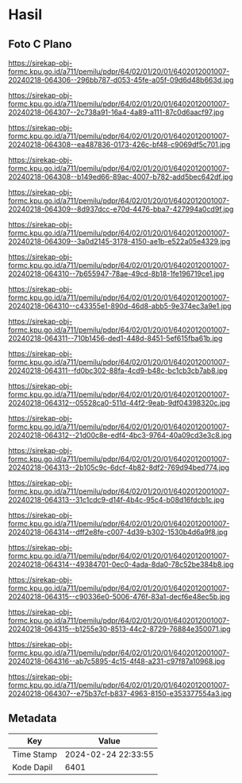 # Hasil

## Foto C Plano

https://sirekap-obj-formc.kpu.go.id/a711/pemilu/pdpr/64/02/01/20/01/6402012001007-20240218-064306--296bb787-d053-45fe-a05f-09d6d48b663d.jpg

https://sirekap-obj-formc.kpu.go.id/a711/pemilu/pdpr/64/02/01/20/01/6402012001007-20240218-064307--2c738a91-16a4-4a89-a111-87c0d6aacf97.jpg

https://sirekap-obj-formc.kpu.go.id/a711/pemilu/pdpr/64/02/01/20/01/6402012001007-20240218-064308--ea487836-0173-426c-bf48-c9069df5c701.jpg

https://sirekap-obj-formc.kpu.go.id/a711/pemilu/pdpr/64/02/01/20/01/6402012001007-20240218-064308--b149ed66-89ac-4007-b782-add5bec642df.jpg

https://sirekap-obj-formc.kpu.go.id/a711/pemilu/pdpr/64/02/01/20/01/6402012001007-20240218-064309--8d937dcc-e70d-4476-bba7-427994a0cd9f.jpg

https://sirekap-obj-formc.kpu.go.id/a711/pemilu/pdpr/64/02/01/20/01/6402012001007-20240218-064309--3a0d2145-3178-4150-ae1b-e522a05e4329.jpg

https://sirekap-obj-formc.kpu.go.id/a711/pemilu/pdpr/64/02/01/20/01/6402012001007-20240218-064310--7b655947-78ae-49cd-8b18-1fe196719ce1.jpg

https://sirekap-obj-formc.kpu.go.id/a711/pemilu/pdpr/64/02/01/20/01/6402012001007-20240218-064310--c43355e1-890d-46d8-abb5-9e374ec3a9e1.jpg

https://sirekap-obj-formc.kpu.go.id/a711/pemilu/pdpr/64/02/01/20/01/6402012001007-20240218-064311--710b1456-ded1-448d-8451-5ef615fba61b.jpg

https://sirekap-obj-formc.kpu.go.id/a711/pemilu/pdpr/64/02/01/20/01/6402012001007-20240218-064311--fd0bc302-88fa-4cd9-b48c-bc1cb3cb7ab8.jpg

https://sirekap-obj-formc.kpu.go.id/a711/pemilu/pdpr/64/02/01/20/01/6402012001007-20240218-064312--05528ca0-511d-44f2-9eab-9df04398320c.jpg

https://sirekap-obj-formc.kpu.go.id/a711/pemilu/pdpr/64/02/01/20/01/6402012001007-20240218-064312--21d00c8e-edf4-4bc3-9764-40a09cd3e3c8.jpg

https://sirekap-obj-formc.kpu.go.id/a711/pemilu/pdpr/64/02/01/20/01/6402012001007-20240218-064313--2b105c9c-6dcf-4b82-8df2-769d94bed774.jpg

https://sirekap-obj-formc.kpu.go.id/a711/pemilu/pdpr/64/02/01/20/01/6402012001007-20240218-064313--31c1cdc9-d14f-4b4c-95c4-b08d16fdcb1c.jpg

https://sirekap-obj-formc.kpu.go.id/a711/pemilu/pdpr/64/02/01/20/01/6402012001007-20240218-064314--dff2e8fe-c007-4d39-b302-1530b4d6a9f8.jpg

https://sirekap-obj-formc.kpu.go.id/a711/pemilu/pdpr/64/02/01/20/01/6402012001007-20240218-064314--49384701-0ec0-4ada-8da0-78c52be384b8.jpg

https://sirekap-obj-formc.kpu.go.id/a711/pemilu/pdpr/64/02/01/20/01/6402012001007-20240218-064315--c90336e0-5006-476f-83a1-decf6e48ec5b.jpg

https://sirekap-obj-formc.kpu.go.id/a711/pemilu/pdpr/64/02/01/20/01/6402012001007-20240218-064315--b1255e30-8513-44c2-8729-76884e350071.jpg

https://sirekap-obj-formc.kpu.go.id/a711/pemilu/pdpr/64/02/01/20/01/6402012001007-20240218-064316--ab7c5895-4c15-4f48-a231-c97f87a10968.jpg

https://sirekap-obj-formc.kpu.go.id/a711/pemilu/pdpr/64/02/01/20/01/6402012001007-20240218-064307--e75b37cf-b837-4963-8150-e353377554a3.jpg


## Metadata

| Key        | Value               |
| ---------- | ------------------- |
| Time Stamp | 2024-02-24 22:33:55 |
| Kode Dapil | 6401                |



